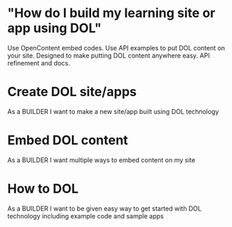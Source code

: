 # "How do I build my learning site or app using DOL"

Use OpenContent embed codes. Use API examples to put DOL content on your site. Designed to make putting DOL content anywhere easy. API refinement and docs.

# Create DOL site/apps

As a BUILDER I want to make a new site/app built using DOL technology

# Embed DOL content
As a BUILDER I want multiple ways to embed content on my site

# How to DOL
As a BUILDER I want to be given easy way to get started with DOL technology including example code and sample apps

